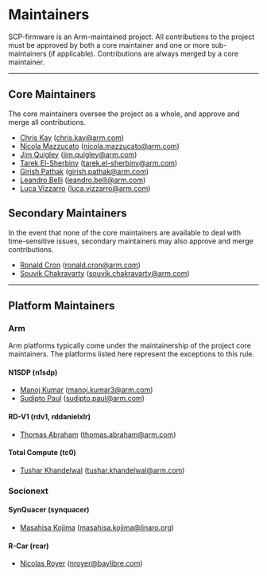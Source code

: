 # Maintainers

SCP-firmware is an Arm-maintained project. All contributions to the project must
be approved by both a core maintainer and one or more sub-maintainers (if
applicable). Contributions are always merged by a core maintainer.

---

## Core Maintainers

The core maintainers oversee the project as a whole, and approve and merge all
contributions.

- [Chris Kay](https://github.com/CJKay) (chris.kay@arm.com)
- [Nicola Mazzucato](https://github.com/nicola-mazzucato-arm) (nicola.mazzucato@arm.com)
- [Jim Quigley](https://github.com/jimqui01) (jim.quigley@arm.com)
- [Tarek El-Sherbiny](https://github.com/tarek-arm) (tarek.el-sherbiny@arm.com)
- [Girish Pathak](https://github.com/girishpathak) (girish.pathak@arm.com)
- [Leandro Belli](https://github.com/leandro-arm) (leandro.belli@arm.com)
- [Luca Vizzarro](https://github.com/Sevenarth) (luca.vizzarro@arm.com)

## Secondary Maintainers

In the event that none of the core maintainers are available to deal with
time-sensitive issues, secondary maintainers may also approve and merge
contributions.

- [Ronald Cron](https://github.com/ronald-cron-arm) (ronald.cron@arm.com)
- [Souvik Chakravarty](https://github.com/souvikkc) (souvik.chakravarty@arm.com)

---

## Platform Maintainers

### Arm

Arm platforms typically come under the maintainership of the project core
maintainers. The platforms listed here represent the exceptions to this rule.

#### N1SDP (n1sdp)

- [Manoj Kumar](https://github.com/manojkumar-arm) (manoj.kumar3@arm.com)
- [Sudipto Paul](https://github.com/sudpau01) (sudipto.paul@arm.com)

#### RD-V1 (rdv1, rddanielxlr)

- [Thomas Abraham](https://github.com/omasab) (thomas.abraham@arm.com)

#### Total Compute (tc0)

- [Tushar Khandelwal](https://github.com/tusharkhandelwal2) (tushar.khandelwal@arm.com)

### Socionext

#### SynQuacer (synquacer)

- [Masahisa Kojima](https://github.com/masahisak) (masahisa.kojima@linaro.org)

#### R-Car (rcar)

- [Nicolas Royer](https://github.com/n-royer) (nroyer@baylibre.com)
